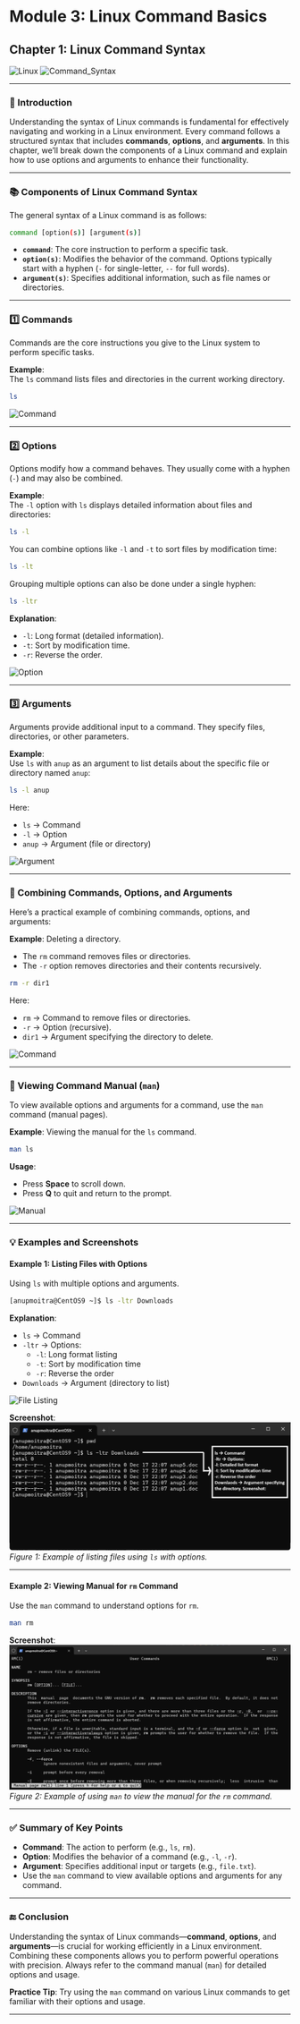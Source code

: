 # **Module 3: Linux Command Basics**

## **Chapter 1: Linux Command Syntax**

![Linux](https://img.shields.io/badge/Linux-Fundamentals-green) ![Command_Syntax](https://img.shields.io/badge/Command-Syntax-blue)

---

### **🔑 Introduction**
Understanding the syntax of Linux commands is fundamental for effectively navigating and working in a Linux environment. Every command follows a structured syntax that includes **commands**, **options**, and **arguments**. In this chapter, we’ll break down the components of a Linux command and explain how to use options and arguments to enhance their functionality.

---

### **📚 Components of Linux Command Syntax**

The general syntax of a Linux command is as follows:

```bash
command [option(s)] [argument(s)]
```

- **`command`**: The core instruction to perform a specific task.
- **`option(s)`**: Modifies the behavior of the command. Options typically start with a hyphen (`-` for single-letter, `--` for full words).
- **`argument(s)`**: Specifies additional information, such as file names or directories.

---

### **1️⃣ Commands**
Commands are the core instructions you give to the Linux system to perform specific tasks.

**Example**:  
The `ls` command lists files and directories in the current working directory.

```bash
ls
```

![Command](https://img.shields.io/badge/Command-ls-yellow)

---

### **2️⃣ Options**
Options modify how a command behaves. They usually come with a hyphen (`-`) and may also be combined.

**Example**:  
The `-l` option with `ls` displays detailed information about files and directories:

```bash
ls -l
```

You can combine options like `-l` and `-t` to sort files by modification time:

```bash
ls -lt
```

Grouping multiple options can also be done under a single hyphen:

```bash
ls -ltr
```

**Explanation**:
- `-l`: Long format (detailed information).
- `-t`: Sort by modification time.
- `-r`: Reverse the order.

![Option](https://img.shields.io/badge/Option-l%2Ct%2Cr-orange)

---

### **3️⃣ Arguments**
Arguments provide additional input to a command. They specify files, directories, or other parameters.

**Example**:  
Use `ls` with `anup` as an argument to list details about the specific file or directory named `anup`:

```bash
ls -l anup
```

Here:
- `ls` → Command
- `-l` → Option
- `anup` → Argument (file or directory)

![Argument](https://img.shields.io/badge/Argument-anup-lightblue)

---

### **🔄 Combining Commands, Options, and Arguments**

Here’s a practical example of combining commands, options, and arguments:

**Example**: Deleting a directory.

- The `rm` command removes files or directories.
- The `-r` option removes directories and their contents recursively.

```bash
rm -r dir1
```

Here:
- `rm` → Command to remove files or directories.
- `-r` → Option (recursive).
- `dir1` → Argument specifying the directory to delete.

![Command](https://img.shields.io/badge/Command-rm-orange)

---

### **📖 Viewing Command Manual (`man`)**

To view available options and arguments for a command, use the `man` command (manual pages).

**Example**: Viewing the manual for the `ls` command.

```bash
man ls
```

**Usage**:
- Press **Space** to scroll down.
- Press **Q** to quit and return to the prompt.

![Manual](https://img.shields.io/badge/Command-man-purple)

---

### **💡 Examples and Screenshots**

#### **Example 1: Listing Files with Options**

Using `ls` with multiple options and arguments.

```bash
[anupmoitra@CentOS9 ~]$ ls -ltr Downloads
```

**Explanation**:
- `ls` → Command
- `-ltr` → Options:
   - `-l`: Long format listing
   - `-t`: Sort by modification time
   - `-r`: Reverse the order
- `Downloads` → Argument (directory to list)

![File Listing](https://img.shields.io/badge/Example-File%20Listing-green)

**Screenshot**:  
![Created File](screenshots/01-listing-files-with-options.png)  
*Figure 1: Example of listing files using `ls` with options.*

---

#### **Example 2: Viewing Manual for `rm` Command**

Use the `man` command to understand options for `rm`.

```bash
man rm
```

**Screenshot**:  
![Viewing the `rm` Manual](screenshots/02-viewing-manual-for-rm-command.png)  
*Figure 2: Example of using `man` to view the manual for the `rm` command.*

---

### **✅ Summary of Key Points**

- **Command**: The action to perform (e.g., `ls`, `rm`).
- **Option**: Modifies the behavior of a command (e.g., `-l`, `-r`).
- **Argument**: Specifies additional input or targets (e.g., `file.txt`).
- Use the `man` command to view available options and arguments for any command.

---

### **🔚 Conclusion**

Understanding the syntax of Linux commands—**command**, **options**, and **arguments**—is crucial for working efficiently in a Linux environment. Combining these components allows you to perform powerful operations with precision. Always refer to the command manual (`man`) for detailed options and usage.

**Practice Tip**: Try using the `man` command on various Linux commands to get familiar with their options and usage.

---
